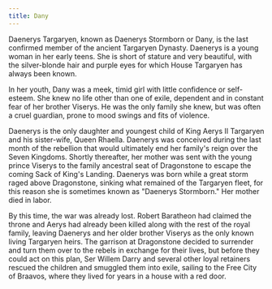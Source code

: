 ```yaml
---
title: Dany
---
```


Daenerys Targaryen, known as Daenerys Stormborn or Dany, is the last confirmed member of the ancient Targaryen Dynasty. Daenerys is a young woman in her early teens. She is short of stature and very beautiful, with the silver-blonde hair and purple eyes for which House Targaryen has always been known.

In her youth, Dany was a meek, timid girl with little confidence or self-esteem. She knew no life other than one of exile, dependent and in constant fear of her brother Viserys. He was the only family she knew, but was often a cruel guardian, prone to mood swings and fits of violence.

Daenerys is the only daughter and youngest child of King Aerys II Targaryen and his sister-wife, Queen Rhaella. Daenerys was conceived during the last month of the rebellion that would ultimately end her family's reign over the Seven Kingdoms. Shortly thereafter, her mother was sent with the young prince Viserys to the family ancestral seat of Dragonstone to escape the coming Sack of King's Landing. Daenerys was born while a great storm raged above Dragonstone, sinking what remained of the Targaryen fleet, for this reason she is sometimes known as "Daenerys Stormborn." Her mother died in labor.

By this time, the war was already lost. Robert Baratheon had claimed the throne and Aerys had already been killed along with the rest of the royal family, leaving Daenerys and her older brother Viserys as the only known living Targaryen heirs. The garrison at Dragonstone decided to surrender and turn them over to the rebels in exchange for their lives, but before they could act on this plan, Ser Willem Darry and several other loyal retainers rescued the children and smuggled them into exile, sailing to the Free City of Braavos, where they lived for years in a house with a red door.


